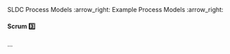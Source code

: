 <link rel="stylesheet" href="{{baseUrl}}/css/textbook.css">

<div class="website-content">

<div id="path">SLDC Process Models :arrow_right: Example Process Models :arrow_right:</div>

<div id="title">

#### Scrum :three:

</div>

<div id="body">

...

</div>

</div>
